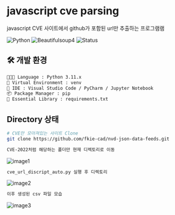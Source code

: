 # javascript cve parsing

javascript CVE 사이트에서 github가 포함된 url만 추출하는 프로그램램

![Python](https://img.shields.io/badge/Python-3.11+-blue?logo=python) ![Beautifulsoup4](https://img.shields.io/badge/bs4-v4.13.4-green) ![Status](https://img.shields.io/badge/status-Done-orange)


## 🛠 개발 환경
```bash
🧑🏻‍💻 Language : Python 3.11.x
🔭 Virtual Environment : venv
👾 IDE : Visual Studio Code / PyCharm / Jupyter Notebook
📦 Package Manager : pip
🌟 Essential Library : requirements.txt
```

## Directory 상태
```bash
# CVE만 모아져있는 사이트 Clone
git clone https://github.com/fkie-cad/nvd-json-data-feeds.git
```


```bash
CVE-2022처럼 해당하는 폴더만 현재 디렉토리로 이동
```
![image1](https://github.com/Moomin03/llm-vs-sast/blob/main/hongseo/javascript_cve_parsing/images/image1.png)


```bash
cve_url_discript_auto.py 실행 후 디렉토리
```
![image2](https://github.com/Moomin03/llm-vs-sast/blob/main/hongseo/javascript_cve_parsing/images/image2.png)



```bash
이후 생성된 csv 파일 모습
```
![image3](https://github.com/Moomin03/llm-vs-sast/blob/main/hongseo/javascript_cve_parsing/images/image3.png)

